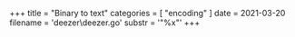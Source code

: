 +++
title = "Binary to text"
categories = [ "encoding" ]
date = 2021-03-20
filename = 'deezer\deezer.go'
substr = '"%x"'
+++
